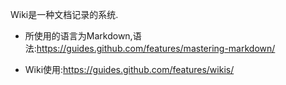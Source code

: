 Wiki是一种文档记录的系统.

* 所使用的语言为Markdown,语法:https://guides.github.com/features/mastering-markdown/

* Wiki使用:https://guides.github.com/features/wikis/ 
